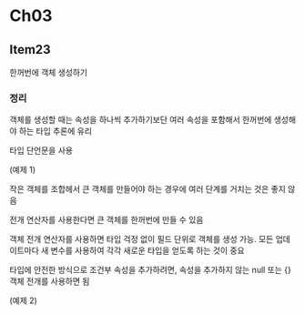 # Ch03

## Item23

한꺼번에 객체 생성하기

### 정리

객체를 생성할 때는 속성을 하나씩 추가하기보단 여러 속성을 포함해서 한꺼번에 생성해야 하는 타입 추론에 유리

타입 단언문을 사용

(예제 1)

작은 객체를 조합헤서 큰 객체를 만들어야 하는 경우에 여러 단계를 거치는 것은 좋지 않음

전개 연산자를 사용한다면 큰 객체를 한꺼번에 만들 수 있음

객체 전개 연산자를 사용하면 타입 걱정 없이 필드 단위로 객체를 생성 가능. 모든 업데이트마다 새 변수를 사용하여 각각 새로운 타입을 얻도록 하는 것이 중요

타입에 안전한 방식으로 조건부 속성을 추가하려면, 속성을 추가하지 않는 null 또는 {} 객체 전개를 사용하면 됨

(예제 2)
